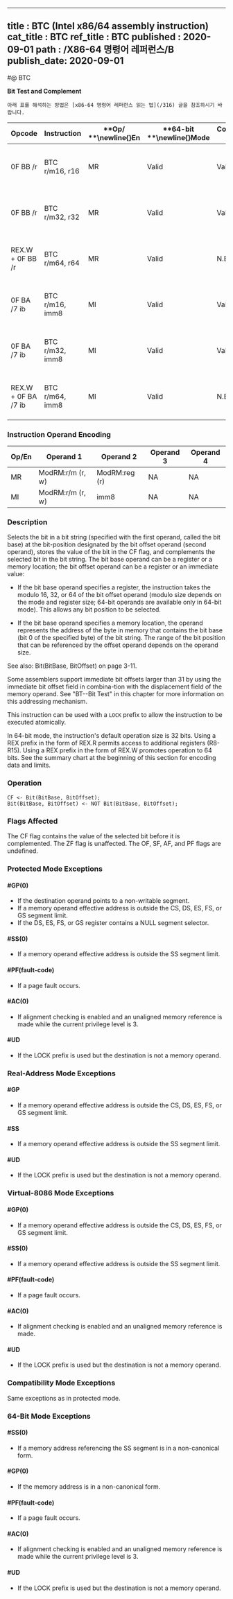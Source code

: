 ----------------------------
title : BTC (Intel x86/64 assembly instruction)
cat_title : BTC
ref_title : BTC
published : 2020-09-01
path : /X86-64 명령어 레퍼런스/B
publish_date: 2020-09-01
----------------------------


#@ BTC

**Bit Test and Complement**

```lec-info
아래 표를 해석하는 방법은 [x86-64 명령어 레퍼런스 읽는 법](/316) 글을 참조하시기 바랍니다.
```

|**Opcode**|**Instruction**|**Op/ **\newline{}**En**|**64-bit **\newline{}**Mode**|**Compat/**\newline{}**Leg Mode**|**Description**|
|----------|---------------|------------------------|-----------------------------|---------------------------------|---------------|
|0F BB /r|BTC r/m16, r16|MR|Valid|Valid|Store selected bit in CF flag and complement.|
|0F BB /r|BTC r/m32, r32|MR|Valid|Valid|Store selected bit in CF flag and complement.|
|REX.W + 0F BB /r|BTC r/m64, r64|MR|Valid|N.E.|Store selected bit in CF flag and complement.|
|0F BA /7 ib|BTC r/m16, imm8|MI|Valid|Valid|Store selected bit in CF flag and complement.|
|0F BA /7 ib|BTC r/m32, imm8|MI|Valid|Valid|Store selected bit in CF flag and complement.|
|REX.W + 0F BA /7 ib|BTC r/m64, imm8|MI|Valid|N.E.|Store selected bit in CF flag and complement.|
### Instruction Operand Encoding


|Op/En|Operand 1|Operand 2|Operand 3|Operand 4|
|-----|---------|---------|---------|---------|
|MR|ModRM:r/m (r, w)|ModRM:reg (r)|NA|NA|
|MI|ModRM:r/m (r, w)|imm8|NA|NA|
### Description


Selects the bit in a bit string (specified with the first operand, called the bit base) at the bit-position designated by the bit offset operand (second operand), stores the value of the bit in the CF flag, and complements the selected bit in the bit string. The bit base operand can be a register or a memory location; the bit offset operand can be a register or an immediate value:

*  If the bit base operand specifies a register, the instruction takes the modulo 16, 32, or 64 of the bit offset operand (modulo size depends on the mode and register size; 64-bit operands are available only in 64-bit mode). This allows any bit position to be selected. 

*  If the bit base operand specifies a memory location, the operand represents the address of the byte in memory that contains the bit base (bit 0 of the specified byte) of the bit string. The range of the bit position that can be referenced by the offset operand depends on the operand size.

See also: Bit(BitBase, BitOffset) on page 3-11. 

Some assemblers support immediate bit offsets larger than 31 by using the immediate bit offset field in combina-tion with the displacement field of the memory operand. See "BT--Bit Test" in this chapter for more information on this addressing mechanism.

This instruction can be used with a `LOCK` prefix to allow the instruction to be executed atomically.

In 64-bit mode, the instruction's default operation size is 32 bits. Using a REX prefix in the form of REX.R permits access to additional registers (R8-R15). Using a REX prefix in the form of REX.W promotes operation to 64 bits. See the summary chart at the beginning of this section for encoding data and limits.


### Operation

```info-verb
CF <- Bit(BitBase, BitOffset);
Bit(BitBase, BitOffset) <- NOT Bit(BitBase, BitOffset);
```
### Flags Affected


The CF flag contains the value of the selected bit before it is complemented. The ZF flag is unaffected. The OF, SF, AF, and PF flags are undefined.


### Protected Mode Exceptions

#### #GP(0)
* If the destination operand points to a non-writable segment.
* If a memory operand effective address is outside the CS, DS, ES, FS, or GS segment limit.
* If the DS, ES, FS, or GS register contains a NULL segment selector.

#### #SS(0)
* If a memory operand effective address is outside the SS segment limit.

#### #PF(fault-code)
* If a page fault occurs.

#### #AC(0)
* If alignment checking is enabled and an unaligned memory reference is made while the current privilege level is 3.

#### #UD
* If the LOCK prefix is used but the destination is not a memory operand.

### Real-Address Mode Exceptions

#### #GP
* If a memory operand effective address is outside the CS, DS, ES, FS, or GS segment limit.

#### #SS
* If a memory operand effective address is outside the SS segment limit.

#### #UD
* If the LOCK prefix is used but the destination is not a memory operand.

### Virtual-8086 Mode Exceptions

#### #GP(0)
* If a memory operand effective address is outside the CS, DS, ES, FS, or GS segment limit.

#### #SS(0)
* If a memory operand effective address is outside the SS segment limit.

#### #PF(fault-code)
* If a page fault occurs.

#### #AC(0)
* If alignment checking is enabled and an unaligned memory reference is made.

#### #UD
* If the LOCK prefix is used but the destination is not a memory operand.

### Compatibility Mode Exceptions



Same exceptions as in protected mode.


### 64-Bit Mode Exceptions

#### #SS(0)
* If a memory address referencing the SS segment is in a non-canonical form.

#### #GP(0)
* If the memory address is in a non-canonical form.

#### #PF(fault-code)
* If a page fault occurs.

#### #AC(0)
* If alignment checking is enabled and an unaligned memory reference is made while the current privilege level is 3.

#### #UD
* If the LOCK prefix is used but the destination is not a memory operand.
